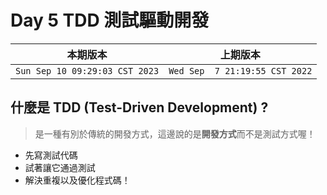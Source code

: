 # Day 5 TDD 測試驅動開發

|本期版本|上期版本
|:---:|:---:|
`Sun Sep 10 09:29:03 CST 2023` | `Wed Sep  7 21:19:55 CST 2022`

## 什麼是 TDD (Test-Driven Development) ?

> 是一種有別於傳統的開發方式，這邊說的是**開發方式**而不是測試方式喔！

* 先寫測試代碼
* 試著讓它通過測試
* 解決重複以及優化程式碼！